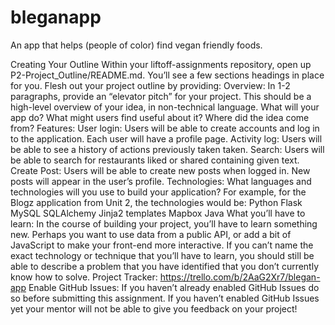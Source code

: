 # bleganapp
An app that helps (people of color) find vegan friendly foods. 

Creating Your Outline
Within your liftoff-assignments repository, open up P2-Project_Outline/README.md. You’ll see a few sections headings in place for you. Flesh out your project outline by providing:
Overview: In 1-2 paragraphs, provide an “elevator pitch” for your project. This should be a high-level overview of your idea, in non-technical language. What will your app do? What might users find useful about it? Where did the idea come from?
Features:
User login: Users will be able to create accounts and log in to the application. Each user will have a profile page.
Activity log: Users will be able to see a history of actions previously taken taken. 
Search: Users will be able to search for restaurants liked or shared containing given text.
Create Post: Users will be able to create new posts when logged in. New posts will appear in the user’s profile.
Technologies: What languages and technologies will you use to build your application? For example, for the Blogz application from Unit 2, the technologies would be:
Python
Flask
MySQL
SQLAlchemy
Jinja2 templates
Mapbox
Java
What you’ll have to learn: In the course of building your project, you’ll have to learn something new. Perhaps you want to use data from a public API, or add a bit of JavaScript to make your front-end more interactive. If you can’t name the exact technology or technique that you’ll have to learn, you should still be able to describe a problem that you have identified that you don’t currently know how to solve.
Project Tracker: https://trello.com/b/2AaG2Xr7/blegan-app
Enable GitHub Issues: If you haven’t already enabled GitHub Issues do so before submitting this assignment. If you haven’t enabled GitHub Issues yet your mentor will not be able to give you feedback on your project!
